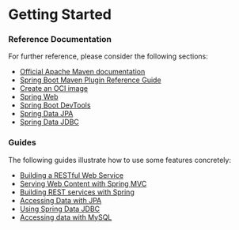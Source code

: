 # Getting Started

### Reference Documentation
For further reference, please consider the following sections:

* [Official Apache Maven documentation](https://maven.apache.org/guides/index.html)
* [Spring Boot Maven Plugin Reference Guide](https://docs.spring.io/spring-boot/docs/3.1.5/maven-plugin/reference/html/)
* [Create an OCI image](https://docs.spring.io/spring-boot/docs/3.1.5/maven-plugin/reference/html/#build-image)
* [Spring Web](https://docs.spring.io/spring-boot/docs/3.1.5/reference/htmlsingle/index.html#web)
* [Spring Boot DevTools](https://docs.spring.io/spring-boot/docs/3.1.5/reference/htmlsingle/index.html#using.devtools)
* [Spring Data JPA](https://docs.spring.io/spring-boot/docs/3.1.5/reference/htmlsingle/index.html#data.sql.jpa-and-spring-data)
* [Spring Data JDBC](https://docs.spring.io/spring-boot/docs/3.1.5/reference/htmlsingle/index.html#data.sql.jdbc)

### Guides
The following guides illustrate how to use some features concretely:

* [Building a RESTful Web Service](https://spring.io/guides/gs/rest-service/)
* [Serving Web Content with Spring MVC](https://spring.io/guides/gs/serving-web-content/)
* [Building REST services with Spring](https://spring.io/guides/tutorials/rest/)
* [Accessing Data with JPA](https://spring.io/guides/gs/accessing-data-jpa/)
* [Using Spring Data JDBC](https://github.com/spring-projects/spring-data-examples/tree/master/jdbc/basics)
* [Accessing data with MySQL](https://spring.io/guides/gs/accessing-data-mysql/)

